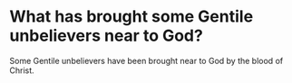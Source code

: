 # What has brought some Gentile unbelievers near to God?

Some Gentile unbelievers have been brought near to God by the blood of Christ.
